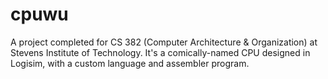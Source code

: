 # cpuwu
A project completed for CS 382 (Computer Architecture &amp; Organization) at Stevens Institute of Technology. It's a comically-named CPU designed in Logisim, with a custom language and assembler program.
